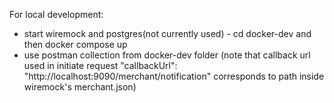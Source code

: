 For local development:

 - start wiremock and postgres(not currently used) - cd docker-dev and then docker compose up
 - use postman collection from docker-dev folder (note that callback url used in initiate request "callbackUrl": "http://localhost:9090/merchant/notification" corresponds to path inside wiremock's merchant.json)
